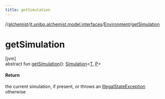 ```yaml
---
title: getSimulation
---
```

//[alchemist](../../../index.html)/[it.unibo.alchemist.model.interfaces](../index.html)/[Environment](index.html)/[getSimulation](get-simulation.html)



# getSimulation



[jvm]\
abstract fun [getSimulation](get-simulation.html)(): [Simulation](../../it.unibo.alchemist.core.interfaces/-simulation/index.html)<[T](../../it.unibo.alchemist.core.interfaces/-scheduler/index.html), [P](../-position2-d/index.html)>



#### Return



the current simulation, if present, or throws an [IllegalStateException](https://docs.oracle.com/javase/8/docs/api/java/lang/IllegalStateException.html) otherwise




